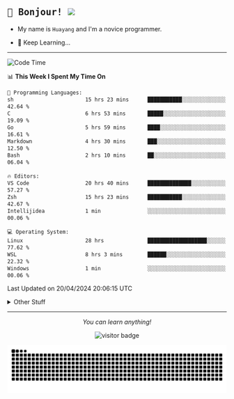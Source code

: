 <h2>
    <samp>🎉 Bonjour!  <img src="https://media.giphy.com/media/mGcNjsfWAjY5AEZNw6/giphy.gif" width="50"></samp>
</h2>

* My name is `Huayang` and I'm a novice programmer.


* 🧐 Keep Learning...

<hr>

<!--START_SECTION:waka-->
![Code Time](http://img.shields.io/badge/Code%20Time-2%2C312%20hrs%2015%20mins-blue)

📊 **This Week I Spent My Time On** 

```text
💬 Programming Languages: 
sh                       15 hrs 23 mins      ███████████░░░░░░░░░░░░░░   42.64 % 
C                        6 hrs 53 mins       █████░░░░░░░░░░░░░░░░░░░░   19.09 % 
Go                       5 hrs 59 mins       ████░░░░░░░░░░░░░░░░░░░░░   16.61 % 
Markdown                 4 hrs 30 mins       ███░░░░░░░░░░░░░░░░░░░░░░   12.50 % 
Bash                     2 hrs 10 mins       ██░░░░░░░░░░░░░░░░░░░░░░░   06.04 % 

🔥 Editors: 
VS Code                  20 hrs 40 mins      ██████████████░░░░░░░░░░░   57.27 % 
Zsh                      15 hrs 23 mins      ███████████░░░░░░░░░░░░░░   42.67 % 
Intellijidea             1 min               ░░░░░░░░░░░░░░░░░░░░░░░░░   00.06 % 

💻 Operating System: 
Linux                    28 hrs              ███████████████████░░░░░░   77.62 % 
WSL                      8 hrs 3 mins        ██████░░░░░░░░░░░░░░░░░░░   22.32 % 
Windows                  1 min               ░░░░░░░░░░░░░░░░░░░░░░░░░   00.06 % 
```


 Last Updated on 20/04/2024 20:06:15 UTC
<!--END_SECTION:waka-->

<details>
    <summary>Other Stuff</summary>

* 🛠️ Skills
<!-- 
<p align="center">
  <a href="https://skillicons.dev">
    <img src="https://skillicons.dev/icons?i=c,python,cpp,go,react,js,ts,rust,java,haskell,ruby,kotlin,scala,kubernetes,docker,grafana,jenkins,nginx,nestjs,nextjs,rabbitmq,postgres,kafka,redis,graphql,mysql,linux,md,git,vim,vscode,visualstudio,stackoverflow" />
  </a>
</p>
-->    
<p align="center">
    <img src="https://api.githubtrends.io/user/svg/XmchxUp/langs?time_range=one_year&include_private=True" />
    <img src="https://api.githubtrends.io/user/svg/XmchxUp/repos?time_range=one_year&include_private=True" />
</p>

* 🏆 Some GitHub statistical reports:

<p align="center">
    <img src="/github-metrics.svg" alt="github metrics" style='visibility:visible' />    
</p>

<p align="center">  
    <img height="180em" src="https://github-readme-stats.vercel.app/api?username=xmchxup&hide_border=true&show_icons=true&include_all_commits=true&bg_color=0,EC6C6C,FFD479,FFFC79,73FA79&theme=graywhite&locale=en" />
    <img height="180em" src="https://github-readme-stats.vercel.app/api/top-langs/?username=xmchxup&hide=css,scss,html&langs_count=8&hide_border=true&layout=compact&bg_color=0,73FA79,73FDFF,D783FF&theme=graywhite&locale=en" />
</p>


<img width="100%" src="https://github-profile-trophy.vercel.app/?username=xmchxup&column=7" />

</details>


<hr>


<p align="center">
    <i>You can learn anything!</i>
    <p align="center">
        <img src="https://visitor-badge.laobi.icu/badge?page_id=xmchxup" alt="visitor badge"/>       
    </p>
</p>

<picture>
  <source media="(prefers-color-scheme: dark)" srcset="https://raw.githubusercontent.com/XmchxUp/XmchxUp/output/github-snake-dark.svg" />
  <source media="(prefers-color-scheme: light)" srcset="https://raw.githubusercontent.com/XmchxUp/XmchxUp/output/github-snake.svg" />
  <img alt="github-snake" src="https://raw.githubusercontent.com/XmchxUp/XmchxUp/output/github-snake.svg" />
</picture>


